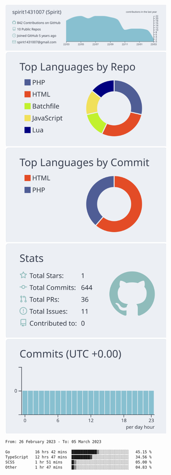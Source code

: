 [![](https://raw.githubusercontent.com/spirit1431007/spirit1431007/master/profile-summary-card-output/nord_bright/0-profile-details.svg)](https://git.io/spiritx)
[![](https://raw.githubusercontent.com/spirit1431007/spirit1431007/master/profile-summary-card-output/nord_bright/1-repos-per-language.svg)](https://git.io/spiritx) [![](https://raw.githubusercontent.com/spirit1431007/spirit1431007/master/profile-summary-card-output/nord_bright/2-most-commit-language.svg)](https://git.io/spiritx)
[![](https://raw.githubusercontent.com/spirit1431007/spirit1431007/master/profile-summary-card-output/nord_bright/3-stats.svg)](https://git.io/spiritx) [![](https://raw.githubusercontent.com/spirit1431007/spirit1431007/master/profile-summary-card-output/nord_bright/4-productive-time.svg)](https://git.io/spiritx)

<!--START_SECTION:waka-->

```text
From: 26 February 2023 - To: 05 March 2023

Go           16 hrs 42 mins  ███████████▒░░░░░░░░░░░░░   45.15 %
TypeScript   12 hrs 47 mins  ████████▓░░░░░░░░░░░░░░░░   34.56 %
SCSS         1 hr 51 mins    █▒░░░░░░░░░░░░░░░░░░░░░░░   05.00 %
Other        1 hr 47 mins    █▒░░░░░░░░░░░░░░░░░░░░░░░   04.83 %
```

<!--END_SECTION:waka-->
